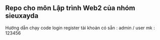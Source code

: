 ## Repo cho môn Lập trình Web2 của nhóm sieuxayda
Hướng dẫn chạy code login register
tài khoản có sẵn : admin / user 
mk : 123456
